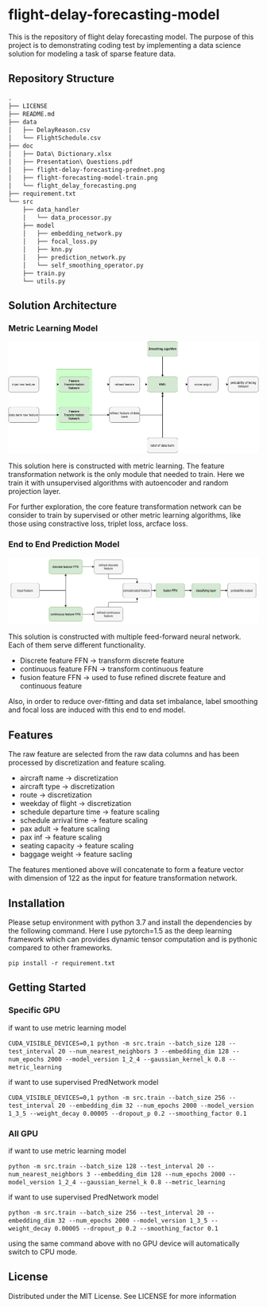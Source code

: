 # flight-delay-forecasting-model
This is the repository of flight delay forecasting model. The purpose of this project is to demonstrating coding test by implementing a data science solution for modeling a task of sparse feature data.

## Repository Structure
```
.
├── LICENSE
├── README.md
├── data
│   ├── DelayReason.csv
│   └── FlightSchedule.csv
├── doc
│   ├── Data\ Dictionary.xlsx
│   ├── Presentation\ Questions.pdf
│   ├── flight-delay-forecasting-prednet.png
│   ├── flight-forecasting-model-train.png
│   └── flight_delay_forecasting.png
├── requirement.txt
└── src
    ├── data_handler
    │   └── data_processor.py
    ├── model
    │   ├── embedding_network.py
    │   ├── focal_loss.py
    │   ├── knn.py
    │   ├── prediction_network.py
    │   └── self_smoothing_operator.py
    ├── train.py
    └── utils.py
```

## Solution Architecture
### Metric Learning Model
![Screenshot](https://github.com/JayChanHoi/flight-delay-forecasting-model/blob/main/doc/flight_delay_forecasting.png)

This solution here is constructed with metric learning. The feature transformation network is the only module that needed to train.
Here we train it with unsupervised algorithms with autoencoder and random projection layer.

For further exploration, the core feature transformation network can be consider to train by supervised or other metric learning algorithms, like those using 
constractive loss, triplet loss, arcface loss.

### End to End Prediction Model
![Screenshot](https://github.com/JayChanHoi/flight-delay-forecasting-model/blob/main/doc/flight-delay-forecasting-prednet.png)

This solution is constructed with multiple feed-forward neural network. Each of them serve different functionality.

 - Discrete feature FFN -> transform discrete feature 
 - continuous feature FFN -> transform continuous feature  
 - fusion feature FFN -> used to fuse refined discrete feature and continuous feature
 
Also, in order to reduce over-fitting and data set imbalance, label smoothing and focal loss are induced with this end to 
end model. 

## Features
The raw feature are selected from the raw data columns and has been processed by discretization and feature scaling.

- aircraft name -> discretization
- aircraft type -> discretization
- route -> discretization
- weekday of flight -> discretization
- schedule departure time -> feature scaling
- schedule arrival time -> feature scaling
- pax adult -> feature scaling
- pax inf -> feature scaling
- seating capacity -> feature scaling
- baggage weight -> feature sacling

The features mentioned above will concatenate to form a feature vector with dimension of 122 as the input for feature 
transformation network.

## Installation
Please setup environment with python 3.7 and install the dependencies by the following command. Here I use pytorch=1.5 as
the deep learning framework which can provides dynamic tensor computation and is pythonic compared to other frameworks.
```
pip install -r requirement.txt
```

## Getting Started
### Specific GPU
if want to use metric learning model 
```
CUDA_VISIBLE_DEVICES=0,1 python -m src.train --batch_size 128 --test_interval 20 --num_nearest_neighbors 3 --embedding_dim 128 --num_epochs 2000 --model_version 1_2_4 --gaussian_kernel_k 0.8 --metric_learning
```
if want to use supervised PredNetwork model
```
CUDA_VISIBLE_DEVICES=0,1 python -m src.train --batch_size 256 --test_interval 20 --embedding_dim 32 --num_epochs 2000 --model_version 1_3_5 --weight_decay 0.00005 --dropout_p 0.2 --smoothing_factor 0.1
```

### All GPU
if want to use metric learning model 
```
python -m src.train --batch_size 128 --test_interval 20 --num_nearest_neighbors 3 --embedding_dim 128 --num_epochs 2000 --model_version 1_2_4 --gaussian_kernel_k 0.8 --metric_learning
```
if want to use supervised PredNetwork model
```
python -m src.train --batch_size 256 --test_interval 20 --embedding_dim 32 --num_epochs 2000 --model_version 1_3_5 --weight_decay 0.00005 --dropout_p 0.2 --smoothing_factor 0.1
```

using the same command above with no GPU device will automatically switch to CPU mode.

## License
Distributed under the MIT License. See LICENSE for more information
